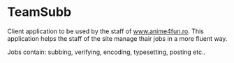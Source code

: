 TeamSubb
========

Client application to be used by the staff of www.anime4fun.ro.
This application helps the staff of the site manage thair jobs in a more fluent way.

Jobs contain: subbing, verifying, encoding, typesetting, posting etc..
